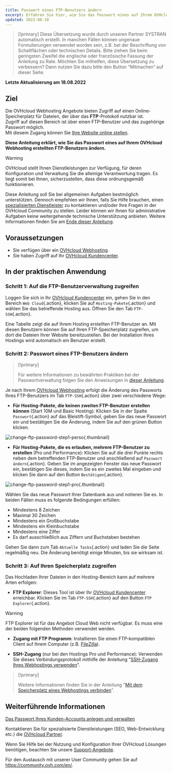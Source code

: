 ```yaml
---
title: Passwort eines FTP-Benutzers ändern
excerpt: Erfahren Sie hier, wie Sie das Passwort eines auf Ihrem OVHcloud Webhosting erstellten FTP-Benutzers ändern
updated: 2022-08-18
---
```


> [!primary]
> Diese Übersetzung wurde durch unseren Partner SYSTRAN automatisch erstellt. In manchen Fällen können ungenaue Formulierungen verwendet worden sein, z.B. bei der Beschriftung von Schaltflächen oder technischen Details. Bitte ziehen Sie beim geringsten Zweifel die englische oder französische Fassung der Anleitung zu Rate. Möchten Sie mithelfen, diese Übersetzung zu verbessern? Dann nutzen Sie dazu bitte den Button “Mitmachen“ auf dieser Seite.
>

**Letzte Aktualisierung am 18.08.2022**

## Ziel 

Die OVHcloud Webhosting Angebote bieten Zugriff auf einen Online-Speicherplatz für Dateien, der über das **FTP**-Protokoll nutzbar ist.<br>Zugriff auf diesen Bereich ist über einen FTP-Benutzer und das zugehörige Passwort möglich.
<br>Mit diesem Zugang können Sie [Ihre Website online stellen](/pages/web/hosting/hosting_how_to_get_my_website_online).

**Diese Anleitung erklärt, wie Sie das Passwort eines auf Ihrem OVHcloud Webhosting erstellten FTP-Benutzers ändern.**

> [!warning]
> OVHcloud stellt Ihnen Dienstleistungen zur Verfügung, für deren Konfiguration und Verwaltung Sie die alleinige Verantwortung tragen. Es liegt somit bei Ihnen, sicherzustellen, dass diese ordnungsgemäß funktionieren.
> 
> Diese Anleitung soll Sie bei allgemeinen Aufgaben bestmöglich unterstützen. Dennoch empfehlen wir Ihnen, falls Sie Hilfe brauchen, einen [spezialisierten Dienstleister](https://partner.ovhcloud.com/de/directory/) zu kontaktieren und/oder Ihre Fragen in der OVHcloud Community zu stellen. Leider können wir Ihnen für administrative Aufgaben keine weitergehende technische Unterstützung anbieten. Weitere Informationen finden Sie am [Ende dieser Anleitung](#gofurther).
>

## Voraussetzungen

- Sie verfügen über ein [OVHcloud Webhosting](https://www.ovhcloud.com/de/web-hosting/).
- Sie haben Zugriff auf Ihr [OVHcloud Kundencenter](https://www.ovh.com/auth/?action=gotomanager&from=https://www.ovh.de/&ovhSubsidiary=de).

## In der praktischen Anwendung

### Schritt 1: Auf die FTP-Benutzerverwaltung zugreifen

Loggen Sie sich in Ihr [OVHcloud Kundencenter](https://www.ovh.com/auth/?action=gotomanager&from=https://www.ovh.de/&ovhSubsidiary=de) ein, gehen Sie in den Bereich `Web Cloud`{.action}, klicken Sie auf `Hosting-Pakete`{.action} und wählen Sie das betreffende Hosting aus. Öffnen Sie den Tab `FTP-SSH`{.action}.

Eine Tabelle zeigt die auf Ihrem Hosting erstellten FTP-Benutzer an. Mit diesen Benutzern können Sie auf Ihren FTP-Speicherplatz zugreifen, um dort die Dateien Ihrer Website bereitzustellen. Bei der Installation Ihres Hostings wird automatisch ein Benutzer erstellt.

### Schritt 2: Passwort eines FTP-Benutzers ändern

> [!primary]
>
> Für weitere Informationen zu bewährten Praktiken bei der Passwortverwaltung folgen Sie den Anweisungen in [dieser Anleitung](/pages/account/customer/manage-ovh-password).
>

Je nach Ihrem [OVHcloud Webhosting](https://www.ovhcloud.com/de/web-hosting/) erfolgt die Änderung des Passworts Ihres FTP-Benutzers im Tab `FTP-SSH`{.action} über zwei verschiedene Wege:

- **Für Hosting-Pakete, die keinen zweiten FTP-Benutzer erstellen können** (Start 10M und Basic Hosting): Klicken Sie in der Spalte `Passwort`{.action} auf das Bleistift-Symbol, geben Sie das neue Passwort ein und bestätigen Sie die Änderung, indem Sie auf den grünen Button klicken.

![change-ftp-password-step1-perso](images/change-ftp-password-step1-perso.png){.thumbnail}

- **Für Hosting-Pakete, die es erlauben, mehrere FTP-Benutzer zu erstellen** (Pro und Performance): Klicken Sie auf die drei Punkte rechts neben dem betreffenden FTP-Benutzer und anschließend auf `Passwort ändern`{.action}. Geben Sie im angezeigten Fenster das neue Passwort ein, bestätigen Sie dieses, indem Sie es ein zweites Mal eingeben und klicken Sie dann auf den Button `Bestätigen`{.action}.

![change-ftp-password-step1-pro](images/change-ftp-password-step1-pro.png){.thumbnail}

Wählen Sie das neue Passwort Ihrer Datenbank aus und notieren Sie es. In beiden Fällen muss es folgende Bedingungen erfüllen:

- Mindestens 8 Zeichen
- Maximal 30 Zeichen
- Mindestens ein Großbuchstabe
- Mindestens ein Kleinbuchstabe
- Mindestens eine Ziffer
- Es darf ausschließlich aus Ziffern und Buchstaben bestehen

Gehen Sie dann zum Tab `Aktuelle Tasks`{.action} und laden Sie die Seite regelmäßig neu. Die Änderung benötigt einige Minuten, bis sie wirksam ist.

### Schritt 3: Auf Ihren Speicherplatz zugreifen

Das Hochladen Ihrer Dateien in den Hosting-Bereich kann auf mehrere Arten erfolgen:

- **FTP Explorer**: Dieses Tool ist über Ihr [OVHcloud Kundencenter](https://www.ovh.com/auth/?action=gotomanager&from=https://www.ovh.de/&ovhSubsidiary=de) erreichbar. Klicken Sie im Tab `FTP-SSH`{.action} auf den Button `FTP Explorer`{.action}.

> [!warning]
>
> FTP Explorer ist für das Angebot Cloud Web nicht verfügbar. Es muss eine der beiden folgenden Methoden verwendet werden.

- **Zugang mit FTP Programm**: Installieren Sie einen FTP-kompatiblen Client auf Ihrem Computer (z.B. [FileZilla](/pages/web/hosting/ftp_filezilla_user_guide)).

- **SSH-Zugang** (nur bei den Hostings Pro und Performance): Verwenden Sie dieses Verbindungsprotokoll mithilfe der Anleitung "[SSH-Zugang Ihres Webhostings verwenden](/pages/web/hosting/ssh_on_webhosting)".

> [!primary]
>
> Weitere Informationen finden Sie in der Anleitung "[Mit dem Speicherplatz eines Webhostings verbinden](/pages/web/hosting/ftp_connection)".
>

## Weiterführende Informationen <a name="gofurther"></a>

[Das Passwort Ihres Kunden-Accounts anlegen und verwalten](/pages/account/customer/manage-ovh-password)

Kontaktieren Sie für spezialisierte Dienstleistungen (SEO, Web-Entwicklung etc.) die [OVHcloud Partner](https://partner.ovhcloud.com/de/directory/).

Wenn Sie Hilfe bei der Nutzung und Konfiguration Ihrer OVHcloud Lösungen benötigen, beachten Sie unsere [Support-Angebote](https://www.ovhcloud.com/de/support-levels/).

Für den Austausch mit unserer User Community gehen Sie auf <https://community.ovh.com/en/>.

